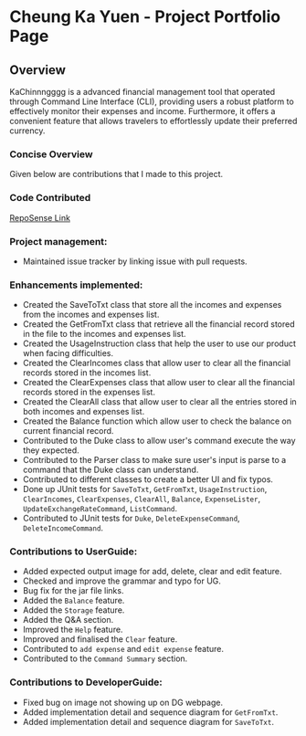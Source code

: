 # Cheung Ka Yuen - Project Portfolio Page

## Overview
KaChinnngggg is a advanced financial management tool that operated through Command Line Interface (CLI), 
providing users a robust platform to effectively monitor their expenses and income. 
Furthermore, it offers a convenient feature that allows travelers to effortlessly update their preferred currency.

### Concise Overview
Given below are contributions that I made to this project.

### Code Contributed
[RepoSense Link](https://nus-cs2113-ay2324s1.github.io/tp-dashboard/?search=&sort=groupTitle&sortWithin=title&timeframe=commit&mergegroup=&groupSelect=groupByRepos&breakdown=true&checkedFileTypes=docs~functional-code~test-code&since=2023-09-22&tabOpen=true&tabType=authorship&tabAuthor=KenCheung18&tabRepo=AY2324S1-CS2113-T18-3%2Ftp%5Bmaster%5D&authorshipIsMergeGroup=false&authorshipFileTypes=docs~functional-code~test-code&authorshipIsBinaryFileTypeChecked=false&authorshipIsIgnoredFilesChecked=false)

### Project management:
- Maintained issue tracker by linking issue with pull requests.

### Enhancements implemented:
- Created the SaveToTxt class that store all the incomes and expenses from the incomes and expenses list.
- Created the GetFromTxt class that retrieve all the financial record stored in the file to the incomes and expenses list.
- Created the UsageInstruction class that help the user to use our product when facing difficulties.
- Created the ClearIncomes class that allow user to clear all the financial records stored in the incomes list.
- Created the ClearExpenses class that allow user to clear all the financial records stored in the expenses list.
- Created the ClearAll class that allow user to clear all the entries stored in both incomes and expenses list.
- Created the Balance function which allow user to check the balance on current financial record.
- Contributed to the Duke class to allow user's command execute the way they expected.
- Contributed to the Parser class to make sure user's input is parse to a command that the Duke class can understand.
- Contributed to different classes to create a better UI and fix typos.
- Done up JUnit tests for `SaveToTxt`, `GetFromTxt`, `UsageInstruction`, `ClearIncomes`, `ClearExpenses`, `ClearAll`, `Balance`, `ExpenseLister`, `UpdateExchangeRateCommand`, `ListCommand`.
- Contributed to JUnit tests for `Duke`, `DeleteExpenseCommand`, `DeleteIncomeCommand`.

### Contributions to UserGuide:
- Added expected output image for add, delete, clear and edit feature.
- Checked and improve the grammar and typo for UG.
- Bug fix for the jar file links.
- Added the `Balance` feature.
- Added the `Storage` feature.
- Added the Q&A section.
- Improved the `Help` feature.
- Improved and finalised the `Clear` feature.
- Contributed to `add expense` and `edit expense` feature.
- Contributed to the `Command Summary` section.

### Contributions to DeveloperGuide:
- Fixed bug on image not showing up on DG webpage.
- Added implementation detail and sequence diagram for `GetFromTxt`.
- Added implementation detail and sequence diagram for `SaveToTxt`.
